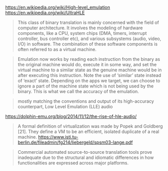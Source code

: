 
https://en.wikipedia.org/wiki/High-level_emulation
https://en.wikipedia.org/wiki/UltraHLE

> This class of binary translation is mainly concerned with the field of computer architecture. It involves the modeling of hardware components, like a CPU, system chips (DMA, timers, interrupt controller, bus controller etc), and various subsystems (audio, video, I/O) in software. The combination of these software components is often referred to as a virtual machine.

> Emulation now works by reading each instruction from the binary as the original machine would do, execute it in some way, and set the virtual machine to a similar state as the genuine machine would be in after executing this instruction. Note the use of ‘similar’ state instead of ‘exact’ state. Depending on the apps we target, we can choose to ignore a part of the machine state which is not being used by the binary. This is what we call the accuracy of the emulation.

> mostly matching the conventions and output of its high-accuracy counterpart, Low Level Emulation (LLE) audio

https://dolphin-emu.org/blog/2014/11/12/the-rise-of-hle-audio/

> A formal definition of virtualization was made by Popek
and Goldberg [21]. They define a VM to be an efficient,
isolated duplicate of a real machine. https://www.isti.tu-berlin.de/fileadmin/fg214/liebergeld/spsm03-lange.pdf

> Commercial automated source-to-source translation tools prove inadequate due to the structural and idiomatic differences in how functionalities are expressed across major platforms.
